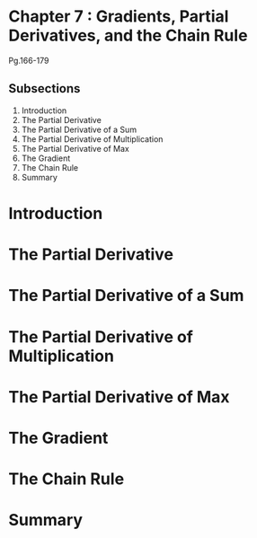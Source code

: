 # Chapter 7 : Gradients, Partial Derivatives, and the Chain Rule

Pg.166-179

## Subsections
1. Introduction
2. The Partial Derivative
3. The Partial Derivative of a Sum
4. The Partial Derivative of Multiplication
5. The Partial Derivative of Max
6. The Gradient
7. The Chain Rule
8. Summary

# Introduction


# The Partial Derivative

# The Partial Derivative of a Sum

# The Partial Derivative of Multiplication

# The Partial Derivative of Max

# The Gradient

# The Chain Rule

# Summary